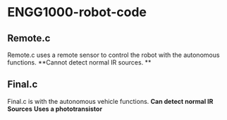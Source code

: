 # ENGG1000-robot-code
## Remote.c 
Remote.c uses a remote sensor to control the robot with the autonomous functions. 
**Cannot detect normal IR sources. **

## Final.c
Final.c is with the autonomous vehicle functions. 
**Can detect normal IR Sources**
**Uses a phototransistor**
